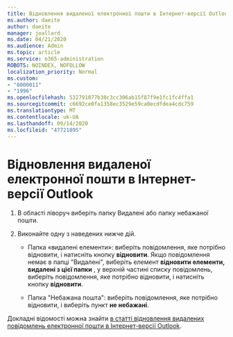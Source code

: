 ```yaml
---
title: Відновлення видаленої електронної пошти в Інтернет-версії Outlook
ms.author: daeite
author: daeite
manager: joallard
ms.date: 04/21/2020
ms.audience: Admin
ms.topic: article
ms.service: o365-administration
ROBOTS: NOINDEX, NOFOLLOW
localization_priority: Normal
ms.custom:
- "8000011"
- "1996"
ms.openlocfilehash: 532791077b30c3cc306ab15f87f9e1fc1fc4ffa1
ms.sourcegitcommit: c6692ce0fa1358ec3529e59ca0ecdfdea4cdc759
ms.translationtype: MT
ms.contentlocale: uk-UA
ms.lasthandoff: 09/14/2020
ms.locfileid: "47721895"
---
```

# <a name="recover-deleted-email-in-outlook-on-the-web"></a>Відновлення видаленої електронної пошти в Інтернет-версії Outlook

1. В області ліворуч виберіть папку Видалені або папку небажаної пошти.

2. Виконайте одну з наведених нижче дій.

    - Папка «видалені елементи»: виберіть повідомлення, яке потрібно відновити, і натисніть кнопку **відновити**. Якщо повідомлення немає в папці "Видалені", виберіть елемент **відновити елементи, видалені з цієї папки** , у верхній частині списку повідомлень, виберіть повідомлення, яке потрібно відновити, і натисніть кнопку **відновити**.

    - Папка "Небажана пошта": виберіть повідомлення, яке потрібно відновити, і виберіть пункт **не небажані**.

Докладні відомості можна знайти [в статті відновлення видалених повідомлень електронної пошти в Інтернет-версії Outlook](https://support.office.com/article/a8ca78ac-4721-4066-95dd-571842e9fb11).
